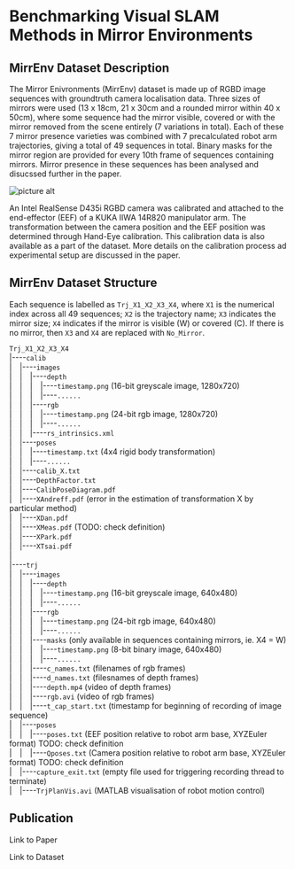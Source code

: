 # Benchmarking Visual SLAM Methods in Mirror Environments
## MirrEnv Dataset Description

The Mirror Enivronments (MirrEnv) dataset is made up of RGBD image sequences with groundtruth camera localisation data.
Three sizes of mirrors were used (13 x 18cm, 21 x 30cm and a rounded mirror within 40 x 50cm), where some sequence had the mirror visible, covered or with the mirror removed from the scene entirely (7 variations in total).
Each of these 7 mirror presence varieties was combined with 7 precalculated robot arm trajectories, giving a total of 49 sequences in total.
Binary masks for the mirror region are provided for every 10th frame of sequences containing mirrors.
Mirror presence in these sequences has been analysed and disucssed further in the paper.

![picture alt](http://via.placeholder.com/200x150 "Title is optional")

An Intel RealSense D435i RGBD camera was calibrated and attached to the end-effector (EEF) of a KUKA IIWA 14R820 manipulator arm.
The transformation between the camera position and the EEF position was determined through Hand-Eye calibration. This calibration data is also available as a part of the dataset.
More details on the calibration process ad experimental setup are discussed in the paper.



## MirrEnv Dataset Structure

Each sequence is labelled as `Trj_X1_X2_X3_X4`, where `X1` is the numerical index across all 49 sequences; `X2` is the trajectory name; `X3` indicates the mirror size; `X4` indicates if the mirror is visible (W) or covered (C). If there is no mirror, then `X3` and `X4` are replaced with `No_Mirror`.

`Trj_X1_X2_X3_X4`  
|----`calib`  
|&emsp;|----`images`  
|&emsp;|&emsp;|----`depth`  
|&emsp;|&emsp;|&emsp;|----`timestamp.png` (16-bit greyscale image, 1280x720)  
|&emsp;|&emsp;|&emsp;|----`......`  
|&emsp;|&emsp;|----`rgb`  
|&emsp;|&emsp;|&emsp;|----`timestamp.png` (24-bit rgb image, 1280x720)  
|&emsp;|&emsp;|&emsp;|----`......`  
|&emsp;|&emsp;|----`rs_intrinsics.xml`  
|&emsp;|----`poses`  
|&emsp;|&emsp;|----`timestamp.txt` (4x4 rigid body transformation)  
|&emsp;|&emsp;|----`......`  
|&emsp;|----`calib_X.txt`  
|&emsp;|----`DepthFactor.txt`  
|&emsp;|----`CalibPoseDiagram.pdf`  
|&emsp;|----`XAndreff.pdf` (error in the estimation of transformation X by particular method)  
|&emsp;|----`XDan.pdf`  
|&emsp;|----`XMeas.pdf` (TODO: check definition)  
|&emsp;|----`XPark.pdf`  
|&emsp;|----`XTsai.pdf`  
|&emsp;   
|----`trj`  
|&emsp;|----`images`  
|&emsp;|&emsp;|----`depth`  
|&emsp;|&emsp;|&emsp;|----`timestamp.png` (16-bit greyscale image, 640x480)  
|&emsp;|&emsp;|&emsp;|----`......`  
|&emsp;|&emsp;|----`rgb`  
|&emsp;|&emsp;|&emsp;|----`timestamp.png` (24-bit rgb image, 640x480)  
|&emsp;|&emsp;|&emsp;|----`......`  
|&emsp;|&emsp;|----`masks`  (only available in sequences containing mirrors, ie. X4 = W)
|&emsp;|&emsp;|&emsp;|----`timestamp.png` (8-bit binary image, 640x480)  
|&emsp;|&emsp;|&emsp;|----`......`  
|&emsp;|&emsp;|----`c_names.txt` (filenames of rgb frames)  
|&emsp;|&emsp;|----`d_names.txt` (filesnames of depth frames)  
|&emsp;|&emsp;|----`depth.mp4` (video of depth frames)  
|&emsp;|&emsp;|----`rgb.avi` (video of rgb frames)  
|&emsp;|&emsp;|----`t_cap_start.txt` (timestamp for beginning of recording of image sequence)  
|&emsp;|----`poses`  
|&emsp;|&emsp;|----`poses.txt` (EEF position relative to robot arm base, XYZEuler format) TODO: check definition  
|&emsp;|&emsp;|----`Qposes.txt` (Camera position relative to robot arm base, XYZEuler format) TODO: check definition  
|&emsp;|----`capture_exit.txt` (empty file used for triggering recording thread to terminate)  
|&emsp;|----`TrjPlanVis.avi` (MATLAB visualisation of robot motion control)  
  
  


## Publication

Link to Paper

Link to Dataset
